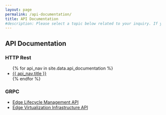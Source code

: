```yaml
---
layout: page
permalink: /api-documentation/
title: API Documentation
#description: Please select a topic below related to your inquiry. If you don’t find what you need, fill out the Intel® Smart Edge Open contact form.
---
```

<link rel="stylesheet" type="text/css" href="/swagger-ui/swagger-ui.css" >
<section class="inner-page-padding" id="swagger-ui">
    <!--<div class="contentArea2">
		<div class="api-col-wrap">
			<div class="api-col-left">
                <h2>
                    <a href="/api-documentation/" class="backBtn" style="font-size:16px;"><span>&#60;</span> API Documentation</a>
                </h2>
            </div>
			<div class="api-col-right">
				<select name="program" id="program" class="form-control">
					<option value="">Select API</option>
					<option <?php if(!empty($DropSelectedEaa)){ echo $DropSelectedEaa; } else{ echo ''; } ?> value='agent-auth'>Edge Application API</option>
					<option <?php if(!empty($DropSelectedController)){ echo $DropSelectedController; } else{ echo ''; } ?> value='controller'>Controller API</option>
					<option <?php if(!empty($DropSelectedAuth)){ echo $DropSelectedAuth; } else{ echo ''; } ?> value='edge-auth'>Edge Application Authentication API</option>
					<option <?php if(!empty($DropSelectedCups)){ echo $DropSelectedCups; } else{ echo ''; } ?> value='api-cups'>Core Network Configuration API</option>
					<option <?php if(!empty($DropSelectedAF)){ echo $DropSelectedAF; } else{ echo ''; } ?> value='af'>5G APPLICATION FUNCTION (AF)</option>
					<option <?php if(!empty($DropSelectedNef)){ echo $DropSelectedNef; } else{ echo ''; } ?> value='nef'>5G NETWORK EXPOSURE FUNCTION (NEF)</option>
					<option <?php if(!empty($DropSelected5goam)){ echo $DropSelected5goam; } else{ echo ''; } ?> value='5goam'>5G OAM</option>	
					<option <?php if(!empty($DropSelectedemco)){ echo $DropSelectedemco; } else{ echo ''; } ?> value='emco'>EMCO</option>
				</select>
			</div>
		</div>
		<div class="api-description"></div>
	</div>-->
    <h1 class="uk-article-title blog-title uk-margin-remove-bottom">API Documentation</h1>
    <div class="boxHead boxHeadExplore boxAPI uk-child-width-1-3@m uk-grid-match uk-text-center uk-grid uk-grid-stack" data-uk-grid="">
        <div class="uk-first-column">
            <div class="boxHeadBox uk-card uk-card-default uk-box-shadow-medium uk-card-hover uk-card-body uk-inline border-radius-large border-xlight">
                <h3 class="uk-card-title">HTTP Rest</h3>
                <ul>
					{% for api_nav in site.data.api_documentation %}
                    <li class="fa-angle-right"><a href="{{ api_nav.url }}" title="{{ api_nav.title }}">{{ api_nav.title }}</a></li>
                    {% endfor %}
                </ul>
            </div>
        </div>
        <div>
            <div class="boxHeadBox uk-card uk-card-default uk-box-shadow-medium uk-card-hover uk-card-body uk-inline border-radius-large border-xlight">
                <h3 class="uk-card-title">GRPC</h3>
                <ul>
					<li class="fa-angle-right"><a href="" title="Edge Lifecycle Management API">Edge Lifecycle Management API</a></li>
                    <li class="fa-angle-right"><a href="" title="Edge Virtualization Infrastructure API">Edge Virtualization Infrastructure API</a></li>
                </ul>
            </div>
        </div>
    </div>
</section>

<!--Swagger Api Code Start Here  -->  
<script src="https://code.jquery.com/jquery-3.4.1.min.js" integrity="sha256-CSXorXvZcTkaix6Yvo6HppcZGetbYMGWSFlBw8HfCJo=" crossorigin="anonymous"></script>
<script src="/swagger-ui/swagger-ui-bundle.js"> </script>
<script src="/swagger-ui/swagger-ui-standalone-preset.js"> </script>

<script type="text/javascript">
    var swag_url = "";
    var apiUrl = new URL(window.location.href);
    apiUrl = apiUrl.searchParams.get("api");

    if(apiUrl != null){
        switch(apiUrl) {
            case 'eaa':
                swag_url = 'https://raw.githubusercontent.com/open-ness/specs/master/schema/eaa/eaa.swagger.json';
            break;
            case 'controller':
                swag_url = 'https://raw.githubusercontent.com/open-ness/specs/master/schema/controller/api.swagger.json';
            break;
            case 'auth':
                swag_url = 'https://raw.githubusercontent.com/open-ness/specs/master/schema/auth/auth.swagger.json';
            break;
            case 'cups':
                swag_url = 'https://raw.githubusercontent.com/open-ness/specs/master/schema/cups/cups.swagger.json';
            break;
            case 'af':
                swag_url = 'https://raw.githubusercontent.com/open-ness/specs/master/schema/af/af.openapi.yaml';
            break;
            case 'nef':
                swag_url = 'https://raw.githubusercontent.com/open-ness/specs/master/schema/nef/nef_traffic_influence_openapi.yaml';
            break;
            case '5goam':
                swag_url = 'https://raw.githubusercontent.com/open-ness/specs/master/schema/5goam/5goam.swagger.yaml';
            break;
            case 'emco':
                swag_url = 'https://raw.githubusercontent.com/open-ness/EMCO/main/docs/emco_apis.yaml';
            break;
        }
        if(swag_url != ''){
            window.swaggerUi = SwaggerUIBundle({
                url: swag_url,
                dom_id: '#swagger-ui',
                deepLinking: true,
                validatorUrl: null,  
                presets: [
                    SwaggerUIBundle.presets.apis,
                    SwaggerUIStandalonePreset
                ],
                plugins: [
                    SwaggerUIBundle.plugins.DownloadUrl
                ],
                layout: "StandaloneLayout"
            });

            //Hide Information Div
            //$(".information-container .wrapper").css("display", "none");
        }
    }
</script>
